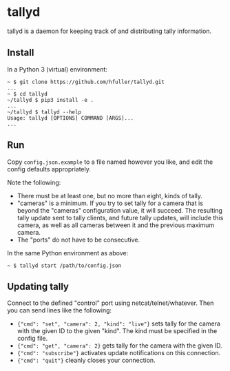 # tallyd

tallyd is a daemon for keeping track of and distributing tally information.

## Install

In a Python 3 (virtual) environment:

```
~ $ git clone https://github.com/hfuller/tallyd.git
...
~ $ cd tallyd
~/tallyd $ pip3 install -e .
...
~/tallyd $ tallyd --help
Usage: tallyd [OPTIONS] COMMAND [ARGS]...
...
```

## Run

Copy `config.json.example` to a file named however you like, and edit the
config defaults appropriately.

Note the following:

- There must be at least one, but no more than eight, kinds of tally.
- "cameras" is a minimum. If you try to set tally for a camera that is beyond
  the "cameras" configuration value, it will succeed. The resulting tally update
  sent to tally clients, and future tally updates, will include this camera, as
  well as all cameras between it and the previous maximum camera.
- The "ports" do not have to be consecutive.

In the same Python environment as above:

```
~ $ tallyd start /path/to/config.json
```

## Updating tally

Connect to the defined "control" port using netcat/telnet/whatever. Then you can
send lines like the following:

* `{"cmd": "set", "camera": 2, "kind": "live"}` sets tally for the camera with
  the given ID to the given "kind". The kind must be specified in the config
  file.
* `{"cmd": "get", "camera": 2}` gets tally for the camera with the given ID.
* `{"cmd": "subscribe"}` activates update notifications on this connection.
* `{"cmd": "quit"}` cleanly closes your connection.
